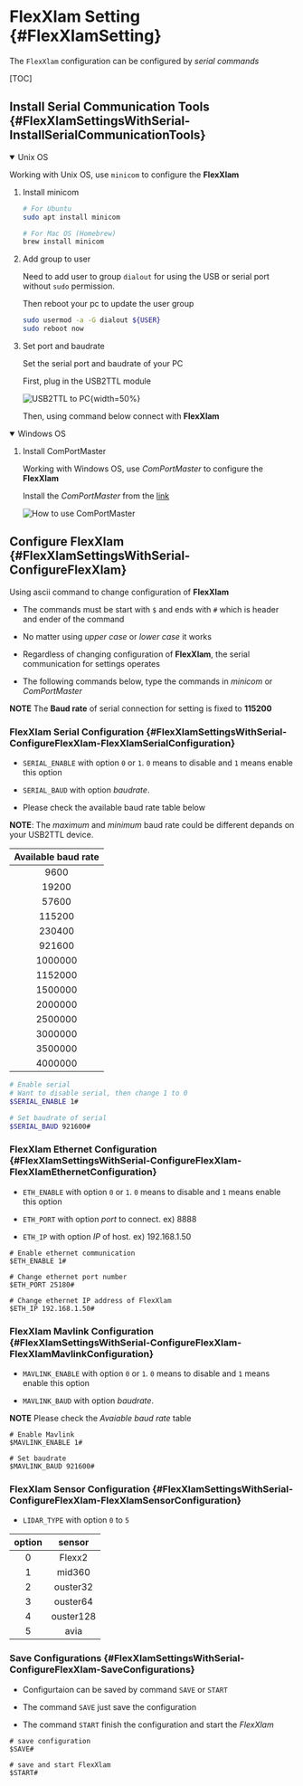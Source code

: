 # FlexXlam Setting {#FlexXlamSetting}

The `FlexXlam` configuration can be configured by *serial commands*

[TOC]

## Install Serial Communication Tools {#FlexXlamSettingsWithSerial-InstallSerialCommunicationTools}

<details open>
<summary> Unix OS </summary>

Working with Unix OS, use `minicom` to configure the **FlexXlam**

1. Install minicom

    ```bash
    # For Ubuntu
    sudo apt install minicom

    # For Mac OS (Homebrew)
    brew install minicom
    ```

2. Add group to user

    Need to add user to group `dialout` for using the USB or serial port without `sudo` permission.

    Then reboot your pc to update the user group

    ```bash
    sudo usermod -a -G dialout ${USER}
    sudo reboot now
    ```

3. Set port and baudrate

    Set the serial port and baudrate of your PC

    First, plug in the USB2TTL module

    ![USB2TTL to PC](flexxlam_setting/usb2ttl.JPG){width=50%}

    Then, using command below connect with **FlexXlam**

</details>

<details open>
<summary> Windows OS </summary>

1. Install ComPortMaster

    Working with Windows OS, use *ComPortMaster* to configure the **FlexXlam**

    Install the *ComPortMaster* from the [link](http://withrobot.com/data/?mod=document&uid=12)

    ![How to use ComPortMaster](flexxlam_setting/comportmaster.png)

</details>

## Configure FlexXlam {#FlexXlamSettingsWithSerial-ConfigureFlexXlam}

Using ascii command to change configuration of **FlexXlam**

- The commands must be start with `$` and ends with `#` which is header and ender of the command

- No matter using *upper case* or *lower case* it works

- Regardless of changing configuration of **FlexXlam**, the serial communication for settings operates

- The following commands below, type the commands in *minicom* or *ComPortMaster*

**NOTE** The **Baud rate** of serial connection for setting is fixed to **115200**

### FlexXlam Serial Configuration {#FlexXlamSettingsWithSerial-ConfigureFlexXlam-FlexXlamSerialConfiguration}

- `SERIAL_ENABLE` with option `0` or `1`. `0` means to disable and `1` means enable this option

- `SERIAL_BAUD` with option *baudrate*.

- Please check the available baud rate table below

**NOTE**: The *maximum* and *minimum* baud rate could be different depands on your USB2TTL device.

|Available baud rate|
|:---:|
|9600|
|19200|
|57600|
|115200|
|230400|
|921600|
|1000000|
|1152000|
|1500000|
|2000000|
|2500000|
|3000000|
|3500000|
|4000000|

```bash
# Enable serial
# Want to disable serial, then change 1 to 0
$SERIAL_ENABLE 1#

# Set baudrate of serial
$SERIAL_BAUD 921600#
```

### FlexXlam Ethernet Configuration {#FlexXlamSettingsWithSerial-ConfigureFlexXlam-FlexXlamEthernetConfiguration}

- `ETH_ENABLE` with option `0` or `1`. `0` means to disable and `1` means enable this option

- `ETH_PORT` with option *port* to connect. ex) 8888

- `ETH_IP` with option *IP* of host. ex) 192.168.1.50

```
# Enable ethernet communication
$ETH_ENABLE 1#

# Change ethernet port number
$ETH_PORT 25180#

# Change ethernet IP address of FlexXlam
$ETH_IP 192.168.1.50#
```

### FlexXlam Mavlink Configuration {#FlexXlamSettingsWithSerial-ConfigureFlexXlam-FlexXlamMavlinkConfiguration}

- `MAVLINK_ENABLE` with option `0` or `1`. `0` means to disable and `1` means enable this option

- `MAVLINK_BAUD` with option *baudrate*.

**NOTE** Please check the *Avaiable baud rate* table

```
# Enable Mavlink
$MAVLINK_ENABLE 1#

# Set baudrate
$MAVLINK_BAUD 921600#
```

### FlexXlam Sensor Configuration {#FlexXlamSettingsWithSerial-ConfigureFlexXlam-FlexXlamSensorConfiguration}
- `LIDAR_TYPE` with option `0` to `5`

| option   | sensor |
|:---------------: | :---------------: |
|  0  |  Flexx2  |
|  1  |  mid360  |
|  2  |  ouster32  |
|  3  |  ouster64  |
|  4  |  ouster128  |
|  5  |  avia  |

### Save Configurations {#FlexXlamSettingsWithSerial-ConfigureFlexXlam-SaveConfigurations}

- Configurtaion can be saved by command `SAVE` or `START`

- The command `SAVE` just save the configuration

- The command `START` finish the configuration and start the *FlexXlam*

```
# save configuration
$SAVE#

# save and start FlexXlam
$START#
```
